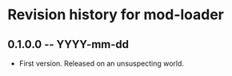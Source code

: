 # Revision history for mod-loader

## 0.1.0.0 -- YYYY-mm-dd

* First version. Released on an unsuspecting world.
